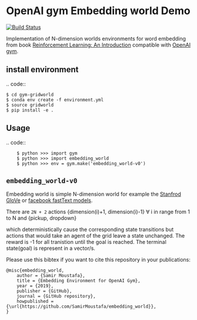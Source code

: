 
OpenAI gym Embedding world Demo
===============================
[![Build Status](https://travis-ci.org/SamirMoustafa/embedding_world.svg?branch=master)](https://travis-ci.org/SamirMoustafa/embedding_world)

Implementation of N-dimension worlds environments for word embedding
from book [Reinforcement Learning: An Introduction](http://incompleteideas.net/book/the-book-2nd.html)
compatible with [OpenAI gym](https://github.com/openai/gym>).

install environment
-------------------

.. code::

    $ cd gym-gridworld
    $ conda env create -f environment.yml
    $ source gridworld
    $ pip install -e .

Usage
-----

.. code::

        $ python >>> import gym
        $ python >>> import embedding_world
        $ python >>> env = gym.make('embedding_world-v0')

``embedding_world-v0``
----------------------

Embedding world is simple N-dimension world for example the [Stanfrod GloVe](https://nlp.stanford.edu/projects/glove/) or [facebook fastText models](https://github.com/facebookresearch/fastText/blob/master/pretrained-vectors.md).

There are `2N + 2` actions {dimension(i)+1, dimension(i)-1} ∀ i in range from 1 to N and {pickup, dropdown}


which deterministically cause the corresponding state transitions
but actions that would take an agent of the grid leave a state unchanged.
The reward is -1 for all tranistion until the goal is reached.
The terminal state(goal) is represent in a vector/s.

Please use this bibtex if you want to cite this repository in your publications:

```
@misc{embedding_world,
    author = {Samir Moustafa},
    title = {Embedding Environment for OpenAI Gym},
    year = {2019},
    publisher = {GitHub},
    journal = {GitHub repository},
    howpublished = {\url{https://github.com/SamirMoustafa/embedding_world}},
}
```

